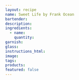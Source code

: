 ```yaml
---
layout: recipe
name: Sweet Life by Frank Ocean
bartender:
description:
ingredients:
  - name:
    quantity:
garnish:
glass:
instructions_html:
image:
tags:
products:
featured: false
---
```

